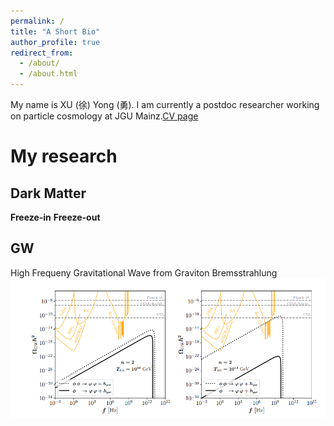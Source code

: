```yaml
---
permalink: /
title: "A Short Bio"
author_profile: true
redirect_from: 
  - /about/
  - /about.html
---
```

My name is XU (徐) Yong (勇). I am currently a postdoc researcher working on particle cosmology at JGU Mainz.[CV page](https://yongxudm.github.io/cv/)


My research
======



Dark Matter
------


**Freeze-in**
**Freeze-out**


GW
-----

High Frequeny Gravitational Wave from Graviton Bremsstrahlung
![Editing a markdown file for a talk](/images/GW.png)

